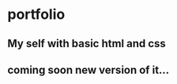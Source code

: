 # portfolio
My self with basic html and css 
---------------------------------------
coming soon new version of it...
---------------------------------------
